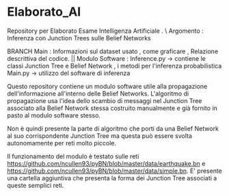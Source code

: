 # Elaborato_AI
Repository per Elaborato Esame Intelligenza Artificiale . \\
Argomento : Inferenza con Junction Trees sulle Belief Networks

BRANCH Main : Informazioni sul dataset usato , come graficare , Relazione descrittiva del codice.  ||
 Modulo Software : Inference.py -> contiene le classi Junction Tree e Belief Network , i metodi per l'inferenza probabilistica
                                  Main.py -> utilizzo del software di inferenza

Questo repository contiene un modulo software utile alla propagazione dell'informazione all'interno delle Belief Networks.
L'algoritmo di propagazione usa l'idea dello scambio di messaggi nel Junction Tree associato alla Belief Network stessa costruito manualmente e già fornito 
in pasto al modulo software stesso.

Non è quindi presente la parte di algoritmo che porti da una Belief Network al suo corrispondente Junction Tree ma questa può essere svolta autonomamente per reti molto piccole.


Il funzionamento del modulo è testato sulle reti https://github.com/ncullen93/pyBN/blob/master/data/earthquake.bn e https://github.com/ncullen93/pyBN/blob/master/data/simple.bn.
E' presente una cartella aggiuntiva che presenta la forma dei Junction Tree associati a queste semplici reti.



